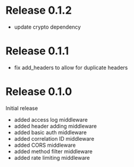 <!-- SPDX-FileCopyrightText: 2025 The midgard contributors.
     SPDX-License-Identifier: MPL-2.0
-->

Release 0.1.2
=============

- update crypto dependency

Release 0.1.1
=============

- fix add_headers to allow for duplicate headers

Release 0.1.0
=============

Initial release

- added access log middleware
- added header adding middleware
- added basic auth middleware
- added correlation ID middleware
- added CORS middleware
- added method filter middleware
- added rate limiting middleware